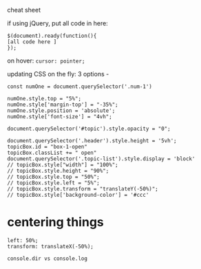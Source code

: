 cheat sheet

if using jQuery, put all code in here:
  ```
  $(document).ready(function(){ 
  [all code here ] 
  });
  ```

on hover:
```cursor: pointer;```


updating CSS on the fly:
3 options - 

  ```
  const numOne = document.querySelector('.num-1')

  numOne.style.top = "5%";
  numOne.style['margin-top'] = "-35%";
  numOne.style.position = 'absolute';
  numOne.style['font-size'] = "4vh";

  document.querySelector('#topic').style.opacity = "0";

  document.querySelector('.header').style.height = '5vh';
  topicBox.id = "box-1-open"
  topicBox.classList += " open"
  document.querySelector('.topic-list').style.display = 'block'
  // topicBox.style["width"] = "100%";
  // topicBox.style.height = "90%";
  // topicBox.style.top = "50%";
  // topicBox.style.left = "5%";
  // topicBox.style.transform = "translateY(-50%)";
  // topicBox.style['background-color'] = '#ccc'
  ```
  
  # centering things
  
    
    left: 50%;
    transform: translateX(-50%);
    



`console.dir vs console.log`

